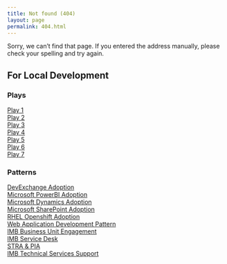```yaml
---
title: Not found (404)
layout: page
permalink: 404.html
---
```


Sorry, we can’t find that page. If you entered the address manually, please check your spelling and try again.

## For Local Development
### Plays
[Play 1](/play1)     
[Play 2](/play2)  
[Play 3](/play3)  
[Play 4](/play4)  
[Play 5](/play5)  
[Play 6](/play6)  
[Play 7](/play7)  

### Patterns
[DevExchange Adoption](/devexchange-adoption)
<br/>
[Microsoft PowerBI Adoption](/microsoft-powerbi-adoption)
<br/>
[Microsoft Dynamics Adoption](/microsoft-dynamics-adoption)
<br/>
[Microsoft SharePoint Adoption](/microsoft-sharepoint-adoption)
<br/>
[RHEL Openshift Adoption](/rhel-openshift-adoption)
<br/>
[Web Application Development Pattern](/web-application-development)
<br/>
[IMB Business Unit Engagement](/ministry-imb-business-unit-engagement)
<br/>
[IMB Service Desk](/ministry-imb-service-desk)
<br/>
[STRA & PIA](/ministry-stra-&-pia)
<br/>
[IMB Technical Services Support](/ministry-imb-technical-services-support)
